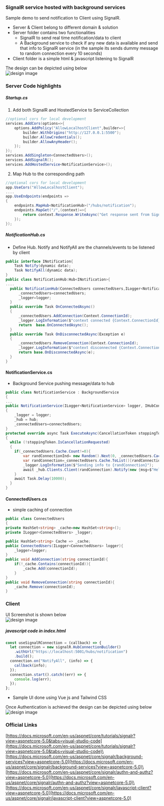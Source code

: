 ### SignalR service hosted with background services

Sample demo to send notification to Client using SignalR.

- Server & Client belong to different domain & solution
- Server folder contains two functionalities
  - SignalR to send real time notification/data to client
  - A Background service to check if any new data is available and send that info to SignalR service (in the sample its sends dummy message to random connection every 10 seconds)
- Client folder is a simple html & javascript listening to SignalR

The design can be depicted using below \
![design image](https://github.com/gouthamrangarajan/Asp.Net/blob/master/SignalR%2BBackgroundService/Design.png)

### Server Code highlights

##### Startup.cs

1. Add both SignalR and HostedService to ServiceCollection

```C#
//optional cors for local development
services.AddCors(options=>{
    options.AddPolicy("AllowLocalhostClient",builder=>{
        builder.WithOrigins("http://127.0.0.1:5500");
        builder.AllowCredentials();
        builder.AllowAnyHeader();
    });
});
services.AddSingleton<ConnectedUsers>();
services.AddSignalR();
services.AddHostedService<NotificationService>();
```

2. Map Hub to the corresponding path

```C#
//optional cors for local development
app.UseCors("AllowLocalhostClient");
....
app.UseEndpoints(endpoints =>
{
    endpoints.MapHub<NotificationHub>("/hubs/notification");
    endpoints.MapGet("/",(context)=>{
        return context.Response.WriteAsync("Get response sent from SignalR hosted in background services");
    });
});
```

##### NotificationHub.cs

- Define Hub. Notify and NotifyAll are the channels/events to be listened by client

```C#
public interface INotification{
    Task Notify(dynamic data);
    Task NotifyAll(dynamic data);
}
public class NotificationHub:Hub<INotification>{
....
  public NotificationHub(ConnectedUsers connectedUsers,ILogger<NotificationHub>logger){
      _connectedUsers=connectedUsers;
      _logger=logger;
  }
  public override Task OnConnectedAsync()
  {
      _connectedUsers.AddConnection(Context.ConnectionId);
      _logger.LogInformation($"context connected {Context.ConnectionId}");
      return  base.OnConnectedAsync();
  }
  public override Task OnDisconnectedAsync(Exception e)
  {
      _connectedUsers.RemoveConnection(Context.ConnectionId);
      _logger.LogInformation($"context disconnected {Context.ConnectionId}");
      return base.OnDisconnectedAsync(e);
  }
}
```

#### NotificationService.cs

- Background Service pushing message/data to hub

```C#
public class NotificationService : BackgroundService
{
...
public NotificationService(ILogger<NotificationService> logger, IHubContext<NotificationHub, INotification> hub,ConnectedUsers connectedUsers)
{
    _logger = logger;
    _hub = hub;
    _connectedUsers=connectedUsers;
}
protected override async Task ExecuteAsync(CancellationToken stoppingToken)
{
  while (!stoppingToken.IsCancellationRequested)
  {
    if(_connectedUsers.Cache.Count!=0){
        var randConnectionInd= new Random().Next(0, _connectedUsers.Cache.Count);
        var randConnection=_connectedUsers.Cache.ToList()[randConnectionInd];
        _logger.LogInformation($"Sending info to {randConnection}");
        await _hub.Clients.Client(randConnection).Notify(new {msg=$"Hello user ${randConnection}, sending random message",id=new Random().Next(1,1000000000)});
    }
    await Task.Delay(10000);
  }
}
```

#### ConnectedUsers.cs

- simple caching of connection

```C#
public class ConnectedUsers
{
private HashSet<string> _cache=new HashSet<string>();
private ILogger<ConnectedUsers> _logger;

public HashSet<string> Cache => _cache;
public ConnectedUsers(ILogger<ConnectedUsers> logger){
    _logger=logger;
}
public void AddConnection(string connectionId){
    if(!_cache.Contains(connectionId)){
        _cache.Add(connectionId);
    }
}
public void RemoveConnection(string connectionId){
    _cache.Remove(connectionId);
}
```

### Client

UI Screenshot is shown below\
![design image](https://github.com/gouthamrangarajan/Asp.Net/blob/master/SignalR%2BBackgroundService/Client.PNG)

##### javascript code in index.html

```javascript
const useSignalRConnection = (callback) => {
  let connection = new signalR.HubConnectionBuilder()
    .withUrl("https://localhost:5001/hubs/notification")
    .build();
  connection.on("NotifyAll", (info) => {
    callback(info);
  });
  connection.start().catch((err) => {
    console.log(err);
  });
};
```

- Sample UI done using Vue js and Tailwind CSS

Once Authentication is achieved the design can be depicted using below \
![design image](https://github.com/gouthamrangarajan/Asp.Net/blob/master/SignalR%2BBackgroundService/Authentication.png)

### Official Links

[https://docs.microsoft.com/en-us/aspnet/core/tutorials/signalr?view=aspnetcore-5.0&tabs=visual-studio-code](https://docs.microsoft.com/en-us/aspnet/core/tutorials/signalr?view=aspnetcore-5.0&tabs=visual-studio-code)\
[https://docs.microsoft.com/en-us/aspnet/core/signalr/background-services?view=aspnetcore-5.0](https://docs.microsoft.com/en-us/aspnet/core/signalr/background-services?view=aspnetcore-5.0)\
[https://docs.microsoft.com/en-us/aspnet/core/signalr/authn-and-authz?view=aspnetcore-5.0](https://docs.microsoft.com/en-us/aspnet/core/signalr/authn-and-authz?view=aspnetcore-5.0)\
[https://docs.microsoft.com/en-us/aspnet/core/signalr/javascript-client?view=aspnetcore-5.0](https://docs.microsoft.com/en-us/aspnet/core/signalr/javascript-client?view=aspnetcore-5.0)
